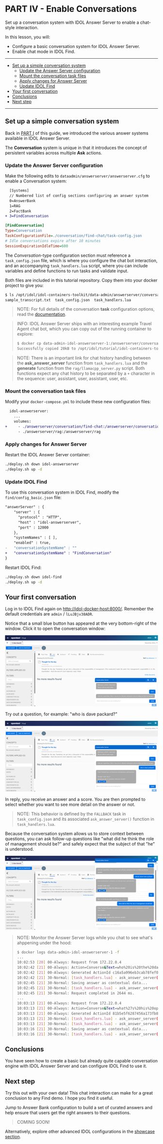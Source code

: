 # PART IV - Enable Conversations

Set up a conversation system with IDOL Answer Server to enable a chat-style interaction.

In this lesson, you will:

- Configure a basic conversation system for IDOL Answer Server.
- Enable chat mode in IDOL Find.

---

- [Set up a simple conversation system](#set-up-a-simple-conversation-system)
  - [Update the Answer Server configuration](#update-the-answer-server-configuration)
  - [Mount the conversation task files](#mount-the-conversation-task-files)
  - [Apply changes for Answer Server](#apply-changes-for-answer-server)
  - [Update IDOL Find](#update-idol-find)
- [Your first conversation](#your-first-conversation)
- [Conclusions](#conclusions)
- [Next step](#next-step)

---

## Set up a simple conversation system

Back in [PART I](./PART_I.md#answer-system-types) of this guide, we introduced the various answer systems available in IDOL Answer Server.

The **Conversation** system is unique in that it introduces the concept of persistent variables across multiple **Ask** actions.

### Update the Answer Server configuration

Make the following edits to `dataadmin/answerserver/answerserver.cfg` to enable a Conversation system:

```diff
  [Systems]
  // Numbered list of config sections configuring an answer system
  0=AnswerBank
  1=RAG
  2=FactBank
+ 3=FindConversation
```

```ini
[FindConversation]
Type=Conversation
TaskConfigurationFile=./conversation/find-chat/task-config.json
# Idle conversations expire after 10 minutes
SessionExpirationIdleTime=600
```

The *Conversation*-type configuration section must reference a `task_config.json` file, which is where you configure the chat bot interaction, and an accompanying `task_handlers.lua` script, where you can include variables and define functions to run tasks and validate input.

Both files are included in this tutorial repository. Copy them into your docker project to give you:

```sh
$ ls /opt/idol/idol-containers-toolkit/data-admin/answerserver/conversation/find-chat/
sample_transcript.txt  task_config.json  task_handlers.lua
```

> NOTE: For full details of the conversation **task** configuration options, read the [documentation](https://www.microfocus.com/documentation/idol/IDOL_24_4/AnswerServer_24.4_Documentation/Help/Content/Manage%20Conversation/Conv_TaskConfiguration.htm).

> INFO: IDOL Answer Server ships with an interesting example Travel Agent chat bot, which you can copy out of the running container to explore:
>
> ```sh
> $ docker cp data-admin-idol-answerserver-1:/answerserver/conversation/examples/travel ./answerserver/conversation/
> Successfully copied 20kB to /opt/idol/tutorial/idol-containers-toolkit/data-admin/answerserver/conversation/
> ```

> NOTE: There is an important link for chat history handling between the **ask_answer_server** function from `task_handlers.lua` and the **generate** function from the `rag/llamacpp_server.py` script. Both functions expect any chat history to be separated by a `+` character in the sequence: user, assistant, user, assistant, user, etc.

### Mount the conversation task files

Modify your `docker-compose.yml` to include these new configuration files:

```diff
  idol-answerserver:
    ...
    volumes:
+     - ./answerserver/conversation/find-chat:/answerserver/conversation/find-chat
      - ./answerserver/rag:/answerserver/rag
```

### Apply changes for Answer Server

Restart the IDOL Answer Server container:

```sh
./deploy.sh down idol-answerserver
./deploy.sh up -d
```

### Update IDOL Find

To use this conversation system in IDOL Find, modify the `find/config_basic.json` file:

```diff
"answerServer" : {
    "server" : {
      "protocol" : "HTTP",
      "host" : "idol-answerserver",
      "port" : 12000
    },
    "systemNames" : [ ],
    "enabled" : true,
-   "conversationSystemName" : ""
+   "conversationSystemName" : "FindConversation"
}
```

Restart IDOL Find:

```sh
./deploy.sh down idol-find
./deploy.sh up -d
```

## Your first conversation

Log in to IDOL Find again on <http://idol-docker-host:8000/>. Remember the default credentials are `admin` / `lLuJBjv38ADR`.

Notice that a small blue button has appeared at the very bottom-right of the window.  Click it to open the conversation window:

![find-chat-window](./figs/find-chat-window.png)

Try out a question, for example: "who is dave packard?"

![find-chat-example](./figs/find-chat-example.png)

In reply, you receive an answer and a score.  You are then prompted to select whether you want to see more detail on the answer or not.

> NOTE: This behavior is defined by the `FALLBACK` task in `task_config.json` and its associated `ask_answer_server()` function in `task_handlers.lua`.

Because the conversation system allows us to store context between questions, you can ask follow-up questions like "what did he think the role of management should be?" and safely expect that the subject of that "he" is understood.

![find-chat-context](./figs/find-chat-context.png)

> NOTE: Monitor the Answer Server logs while you chat to see what's ahppening under the hood:
>
> ```sh
> $ docker logs data-admin-idol-answerserver-1 -f
> ...
> 10:02:53 [20] 00-Always: Request from 172.22.0.4
> 10:02:42 [21] 00-Always: Action=Converse&Text=who%20is%20the%20dave%20packard%3F&SystemName=FindConversation&SessionId=17565797246588792001 (172.22.0.4)
> 10:02:42 [21] 00-Always: Generated ActionId c16a5a996eb3cab78fef0a4e6d2c70383dbf2f67
> 10:02:42 [21] 30-Normal: [task_handlers.lua] - ask_answer_server(): who is the dave packard?
> 10:02:45 [21] 30-Normal: Saving answer as contextual data...
> 10:02:45 [21] 30-Normal: [task_handlers.lua] - ask_answer_server(): Dave Packard was an American entrepreneur and inventor.
> 10:02:45 [21] 30-Normal: Request completed in 2644 ms.
> ...
> 10:03:13 [21] 00-Always: Request from 172.22.0.4
> 10:03:13 [21] 00-Always: Action=Converse&Text=what%27s%20his%20opinion%20on%20management%27s%20role%20in%20business%3F&SystemName=FindConversation&> SessionId=17565797246588792001 (172.22.0.4)
> 10:03:13 [21] 00-Always: Generated ActionId 81b5e5f6287456a173fb8e089abbb7bf6b6ac0c8
> 10:03:13 [21] 30-Normal: [task_handlers.lua] - ask_answer_server(): what's his opinion on management's role in business?
> 10:03:13 [21] 30-Normal: [task_handlers.lua] - ask_answer_server(): who is the dave packard?+Dave Packard was an American entrepreneur and inventor.+what's his opinion on > management's role in business?
> 10:03:16 [21] 30-Normal: Saving answer as contextual data...
> 10:03:16 [21] 30-Normal: [task_handlers.lua] - ask_answer_server(): Management's responsibility is to shareholders, not employees, customers, or the community.
> ```

## Conclusions

You have seen how to create a basic but already quite capable conversation engine with IDOL Answer Server and can configure IDOL Find to use it.

## Next step

Try this out with your own data! This chat interaction can make for a great conclusion to any Find demo. I hope you find it useful.

Jump to Answer Bank configuration to build a set of curated answers and help ensure that users get the right answers to their questions.

<!-- Go to [Part V](./PART_V.md). -->

> COMING SOON!

Alternatively, explore other advanced IDOL configurations in the [showcase section](../../README.md#showcase-lessons).
